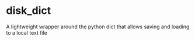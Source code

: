 # disk_dict
A lightweight wrapper around the python dict that allows saving and loading to a local text file
